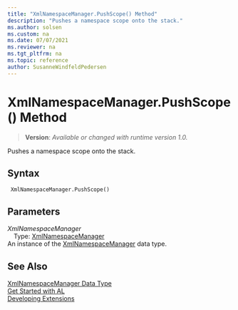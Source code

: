 ```yaml
---
title: "XmlNamespaceManager.PushScope() Method"
description: "Pushes a namespace scope onto the stack."
ms.author: solsen
ms.custom: na
ms.date: 07/07/2021
ms.reviewer: na
ms.tgt_pltfrm: na
ms.topic: reference
author: SusanneWindfeldPedersen
---
```

[//]: # (START>DO_NOT_EDIT)
[//]: # (IMPORTANT:Do not edit any of the content between here and the END>DO_NOT_EDIT.)
[//]: # (Any modifications should be made in the .xml files in the ModernDev repo.)
# XmlNamespaceManager.PushScope() Method
> **Version**: _Available or changed with runtime version 1.0._

Pushes a namespace scope onto the stack.


## Syntax
```AL
 XmlNamespaceManager.PushScope()
```

## Parameters
*XmlNamespaceManager*  
&emsp;Type: [XmlNamespaceManager](xmlnamespacemanager-data-type.md)  
An instance of the [XmlNamespaceManager](xmlnamespacemanager-data-type.md) data type.  


[//]: # (IMPORTANT: END>DO_NOT_EDIT)
## See Also
[XmlNamespaceManager Data Type](xmlnamespacemanager-data-type.md)  
[Get Started with AL](../../devenv-get-started.md)  
[Developing Extensions](../../devenv-dev-overview.md)